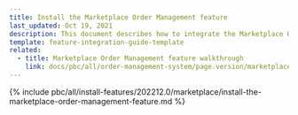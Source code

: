 ```yaml
---
title: Install the Marketplace Order Management feature
last_updated: Oct 19, 2021
description: This document describes how to integrate the Marketplace Order Management feature into a Spryker project.
template: feature-integration-guide-template
related:
  - title: Marketplace Order Management feature walkthrough
    link: docs/pbc/all/order-management-system/page.version/marketplace/marketplace-order-management-feature-overview/marketplace-order-management-feature-overview.html
---
```


{% include pbc/all/install-features/202212.0/marketplace/install-the-marketplace-order-management-feature.md %} <!-- To edit, see /_includes/pbc/all/install-features/202212.0/marketplace/install-the-marketplace-order-management-feature.md -->
